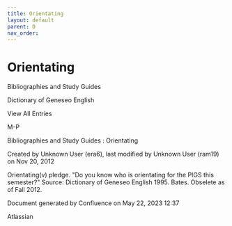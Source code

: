 ```yaml
---
title: Orientating
layout: default
parent: O
nav_order:
---
```


# Orientating

Bibliographies and Study Guides

Dictionary of Geneseo English

View All Entries

M-P

Bibliographies and Study Guides : Orientating

Created by  Unknown User (era6), last modified by  Unknown User (ram19) on Nov 20, 2012

Orientating(v) pledge. &quot;Do you know who is orientating for the PIGS this semester?&quot; Source: Dictionary of Geneseo English 1995. Bates. Obselete as of Fall 2012.

Document generated by Confluence on May 22, 2023 12:37

Atlassian
